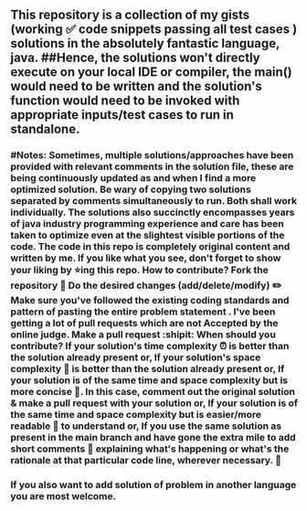 <h2>This repository is a collection of my gists (working ✅ code snippets passing all test cases ) solutions in the absolutely fantastic language, java.
##Hence, the solutions won't directly execute on your local IDE or compiler, the main() would need to be written and the solution's function would need to be invoked with appropriate inputs/test cases to run in standalone.</h2>

<h3>#Notes: Sometimes, multiple solutions/approaches have been provided with relevant comments in the solution file, these are being continuously updated as and when I find a more optimized solution. Be wary of copying two solutions separated by comments simultaneously to run. Both shall work individually. The solutions also succinctly encompasses years of java industry programming experience and care has been taken to optimize even at the slightest visible portions of the code. The code in this repo is completely original content and written by me. If you like what you see, don't forget to show your liking by ⭐ing this repo. How to contribute? Fork the repository 🍴 Do the desired changes (add/delete/modify) ✏️ Make sure you've followed the existing coding standards and pattern of pasting the entire problem statement  . I've been getting a lot of pull requests which are not Accepted by the online judge. Make a pull request :shipit: When should you contribute? If your solution's time complexity ⏰ is better than the solution already present or, If your solution's space complexity 💾 is better than the solution already present or, If your solution is of the same time and space complexity but is more concise 📃. In this case, comment out the original solution & make a pull request with your solution or, If your solution is of the same time and space complexity but is easier/more readable 📄 to understand or, If you use the same solution as present in the main branch and have gone the extra mile to add short comments 📝 explaining what's happening or what's the rationale at that particular code line, wherever necessary. 🙏</h3>
<h3>If you also want to add solution of problem in another language you are most welcome.</h3>
